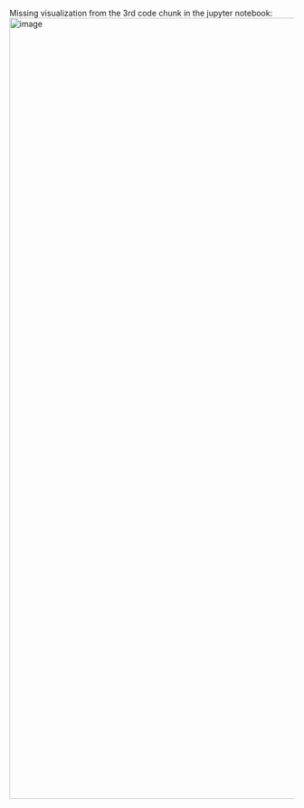 Missing visualization from the 3rd code chunk in the jupyter notebook:
<img width="1378" alt="image" src="https://github.com/mpa-mxiang/netflix-stock-price-prediction/assets/18576811/cc31d4e8-0535-4d9f-9e93-8a96c5a64e51">
